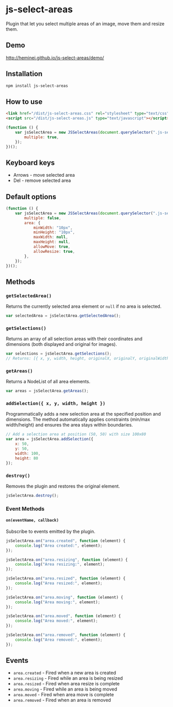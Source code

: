 # js-select-areas

Plugin that let you select multiple areas of an image, move them and resize them.

## Demo

<http://heminei.github.io/js-select-areas/demo/>

## Installation

```bash
npm install js-select-areas
```

## How to use

```html
<link href="/dist/js-select-areas.css" rel="stylesheet" type="text/css" />
<script src="/dist/js-select-areas.js" type="text/javascript"></script>
```

```javascript
(function () {
    var jsSelectArea = new JSSelectAreas(document.querySelector(".js-select-areas"), {
        multiple: true,
    });
})();
```

## Keyboard keys

- Arrows - move selected area
- Del - remove selected area

## Default options

```javascript
(function () {
    var jsSelectArea = new JSSelectAreas(document.querySelector(".js-select-areas"), {
        multiple: false,
        area: {
            minWidth: "10px",
            minHeight: "10px",
            maxWidth: null,
            maxHeight: null,
            allowMove: true,
            allowResize: true,
        },
    });
})();
```

## Methods

### `getSelectedArea()`

Returns the currently selected area element or `null` if no area is selected.

```javascript
var selectedArea = jsSelectArea.getSelectedArea();
```

### `getSelections()`

Returns an array of all selection areas with their coordinates and dimensions (both displayed and original for images).

```javascript
var selections = jsSelectArea.getSelections();
// Returns: [{ x, y, width, height, originalX, originalY, originalWidth, originalHeight }, ...]
```

### `getAreas()`

Returns a NodeList of all area elements.

```javascript
var areas = jsSelectArea.getAreas();
```

### `addSelection({ x, y, width, height })`

Programmatically adds a new selection area at the specified position and dimensions. The method automatically applies constraints (min/max width/height) and ensures the area stays within boundaries.

```javascript
// Add a selection area at position (50, 50) with size 100x80
var area = jsSelectArea.addSelection({ 
    x: 50, 
    y: 50, 
    width: 100, 
    height: 80 
});
```

### `destroy()`

Removes the plugin and restores the original element.

```javascript
jsSelectArea.destroy();
```

### Event Methods

#### `on(eventName, callback)`

Subscribe to events emitted by the plugin.

```javascript
jsSelectArea.on("area.created", function (element) {
    console.log("Area created:", element);
});

jsSelectArea.on("area.resizing", function (element) {
    console.log("Area resizing:", element);
});

jsSelectArea.on("area.resized", function (element) {
    console.log("Area resized:", element);
});

jsSelectArea.on("area.moving", function (element) {
    console.log("Area moving:", element);
});

jsSelectArea.on("area.moved", function (element) {
    console.log("Area moved:", element);
});

jsSelectArea.on("area.removed", function (element) {
    console.log("Area removed:", element);
});
```

## Events

- `area.created` - Fired when a new area is created
- `area.resizing` - Fired while an area is being resized
- `area.resized` - Fired when area resize is complete
- `area.moving` - Fired while an area is being moved
- `area.moved` - Fired when area move is complete
- `area.removed` - Fired when an area is removed
